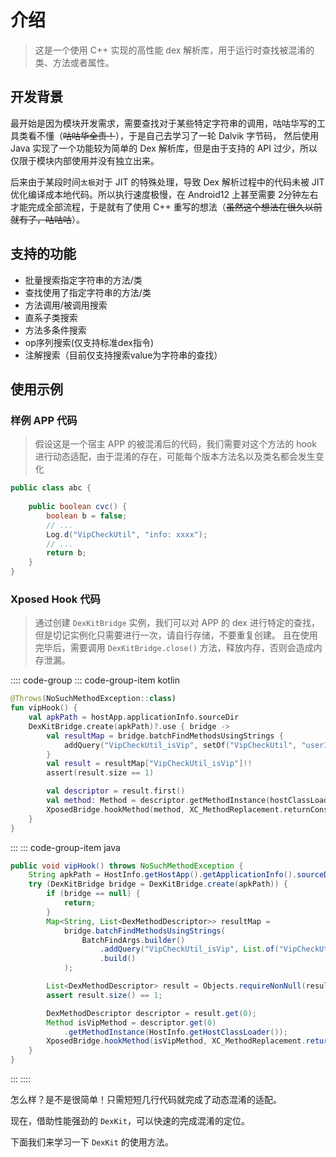 # 介绍

> 这是一个使用 C++ 实现的高性能 dex 解析库，用于运行时查找被混淆的类、方法或者属性。

## 开发背景

最开始是因为模块开发需求，需要查找对于某些特定字符串的调用，咕咕华写的工具类看不懂（~~咕咕华全责！~~），于是自己去学习了一轮 Dalvik 字节码，
然后使用 Java 实现了一个功能较为简单的 Dex 解析库，但是由于支持的 API 过少，所以仅限于模块内部使用并没有独立出来。

后来由于某段时间`太极`对于 JIT 的特殊处理，导致 Dex 解析过程中的代码未被 JIT 优化编译成本地代码。所以执行速度极慢，在 Android12 上甚至需要
2分钟左右才能完成全部流程，于是就有了使用 C++ 重写的想法（~~虽然这个想法在很久以前就有了，咕咕咕~~）。

## 支持的功能

- 批量搜索指定字符串的方法/类
- 查找使用了指定字符串的方法/类
- 方法调用/被调用搜索
- 直系子类搜索
- 方法多条件搜索
- op序列搜索(仅支持标准dex指令)
- 注解搜索（目前仅支持搜索value为字符串的查找）

## 使用示例

### 样例 APP 代码

> 假设这是一个宿主 APP 的被混淆后的代码，我们需要对这个方法的 hook 进行动态适配，由于混淆的存在，可能每个版本方法名以及类名都会发生变化
```java
public class abc {
    
    public boolean cvc() {
        boolean b = false;
        // ...
        Log.d("VipCheckUtil", "info: xxxx");
        // ...
        return b;
    }
}
```

### Xposed Hook 代码

> 通过创建 `DexKitBridge` 实例，我们可以对 APP 的 dex 进行特定的查找，但是切记实例化只需要进行一次，请自行存储，不要重复创建。
> 且在使用完毕后，需要调用 `DexKitBridge.close()` 方法，释放内存，否则会造成内存泄漏。

:::: code-group
::: code-group-item kotlin
```kotlin
@Throws(NoSuchMethodException::class)
fun vipHook() {
    val apkPath = hostApp.applicationInfo.sourceDir
    DexKitBridge.create(apkPath)?.use { bridge ->
        val resultMap = bridge.batchFindMethodsUsingStrings {
            addQuery("VipCheckUtil_isVip", setOf("VipCheckUtil", "userInfo:"))
        }
        val result = resultMap["VipCheckUtil_isVip"]!!
        assert(result.size == 1)

        val descriptor = result.first()
        val method: Method = descriptor.getMethodInstance(hostClassLoader)
        XposedBridge.hookMethod(method, XC_MethodReplacement.returnConstant(true))
    }
}
```
:::
::: code-group-item java
```java
public void vipHook() throws NoSuchMethodException {
    String apkPath = HostInfo.getHostApp().getApplicationInfo().sourceDir;
    try (DexKitBridge bridge = DexKitBridge.create(apkPath)) {
        if (bridge == null) {
            return;
        }
        Map<String, List<DexMethodDescriptor>> resultMap =
            bridge.batchFindMethodsUsingStrings(
                BatchFindArgs.builder()
                    .addQuery("VipCheckUtil_isVip", List.of("VipCheckUtil", "userInfo:"))
                    .build()
            );

        List<DexMethodDescriptor> result = Objects.requireNonNull(resultMap.get("VipCheckUtil_isVip"));
        assert result.size() == 1;

        DexMethodDescriptor descriptor = result.get(0);
        Method isVipMethod = descriptor.get(0)
            .getMethodInstance(HostInfo.getHostClassLoader());
        XposedBridge.hookMethod(isVipMethod, XC_MethodReplacement.returnConstant(true));
    }
}
```
:::
::::

怎么样？是不是很简单！只需短短几行代码就完成了动态混淆的适配。

现在，借助性能强劲的 `DexKit`，可以快速的完成混淆的定位。

下面我们来学习一下 `DexKit` 的使用方法。
